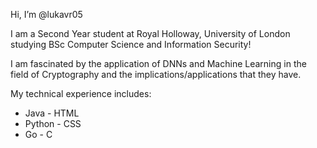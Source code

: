 Hi, I’m @lukavr05

I am a Second Year student at Royal Holloway, University of London studying BSc Computer Science and Information Security!

I am fascinated by the application of DNNs and Machine Learning in the field of Cryptography and the implications/applications that they have.

My technical experience includes:
  - Java      - HTML
  - Python    - CSS
  - Go        - C

<!---
lukavr05/lukavr05 is a ✨ special ✨ repository because its `README.md` (this file) appears on your GitHub profile.
You can click the Preview link to take a look at your changes.
--->
